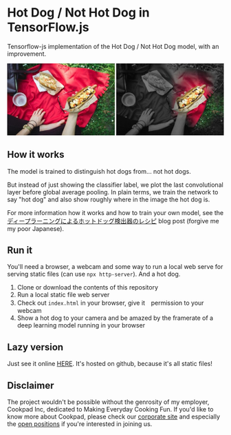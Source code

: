 # Hot Dog / Not Hot Dog in TensorFlow.js

Tensorflow-js implementation of the Hot Dog / Not Hot Dog model, with an improvement.

![hotdog](images/20180405185342.jpg)

## How it works

The model is trained to distinguish hot dogs from... not hot dogs.

But instead of just showing the classifier label, we plot the last convolutional layer before global average pooling. In plain terms, we train the network to say "hot dog" and also show roughly where in the image the hot dog is.

For more information how it works and how to train your own model, see the [ディープラーニングによるホットドッグ検出器のレシピ](http://techlife.cookpad.com/entry/2018/04/06/124455) blog post (forgive me my poor Japanese).

## Run it

You'll need a browser, a webcam and some way to run a local web serve for serving static files (can use `npx http-server`). And a hot dog.

1. Clone or download the contents of this repository
2. Run a local static file web server
3. Check out `index.html` in your browser, give it　permission to your webcam
4. Show a hot dog to your camera and be amazed by the framerate of a deep learning model running in your browser

## Lazy version

Just see it online [HERE](https://tokyo-ml.github.io/hotdog-tf-js/). It's hosted on github, because it's all static files!

## Disclaimer

The project wouldn't be possible without the genrosity of my employer, Cookpad Inc, dedicated to Making Everyday Cooking Fun. If you'd like to know more about Cookpad, please check our [corporate site](https://info.cookpad.com/en) and especially the [open positions](https://info.cookpad.com/en/careers) if you're interested in joining us.
